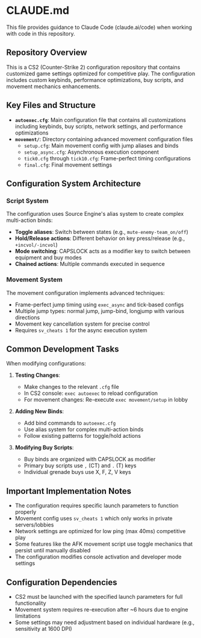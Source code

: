 # CLAUDE.md

This file provides guidance to Claude Code (claude.ai/code) when working with code in this repository.

## Repository Overview

This is a CS2 (Counter-Strike 2) configuration repository that contains customized game settings optimized for competitive play. The configuration includes custom keybinds, performance optimizations, buy scripts, and movement mechanics enhancements.

## Key Files and Structure

- **`autoexec.cfg`**: Main configuration file that contains all customizations including keybinds, buy scripts, network settings, and performance optimizations
- **`movement/`**: Directory containing advanced movement configuration files
  - `setup.cfg`: Main movement config with jump aliases and binds
  - `setup_async.cfg`: Asynchronous execution component
  - `tick0.cfg` through `tick10.cfg`: Frame-perfect timing configurations
  - `final.cfg`: Final movement settings

## Configuration System Architecture

### Script System
The configuration uses Source Engine's alias system to create complex multi-action binds:
- **Toggle aliases**: Switch between states (e.g., `mute-enemy-team_on/off`)
- **Hold/Release actions**: Different behavior on key press/release (e.g., `+incvol/-incvol`)
- **Mode switching**: CAPSLOCK acts as a modifier key to switch between equipment and buy modes
- **Chained actions**: Multiple commands executed in sequence

### Movement System
The movement configuration implements advanced techniques:
- Frame-perfect jump timing using `exec_async` and tick-based configs
- Multiple jump types: normal jump, jump-bind, longjump with various directions
- Movement key cancellation system for precise control
- Requires `sv_cheats 1` for the async execution system

## Common Development Tasks

When modifying configurations:

1. **Testing Changes**: 
   - Make changes to the relevant `.cfg` file
   - In CS2 console: `exec autoexec` to reload configuration
   - For movement changes: Re-execute `exec movement/setup` in lobby

2. **Adding New Binds**:
   - Add bind commands to `autoexec.cfg`
   - Use alias system for complex multi-action binds
   - Follow existing patterns for toggle/hold actions

3. **Modifying Buy Scripts**:
   - Buy binds are organized with CAPSLOCK as modifier
   - Primary buy scripts use `,` (CT) and `.` (T) keys
   - Individual grenade buys use X, F, Z, V keys

## Important Implementation Notes

- The configuration requires specific launch parameters to function properly
- Movement config uses `sv_cheats 1` which only works in private servers/lobbies
- Network settings are optimized for low ping (max 40ms) competitive play
- Some features like the AFK movement script use toggle mechanics that persist until manually disabled
- The configuration modifies console activation and developer mode settings

## Configuration Dependencies

- CS2 must be launched with the specified launch parameters for full functionality
- Movement system requires re-execution after ~6 hours due to engine limitations
- Some settings may need adjustment based on individual hardware (e.g., sensitivity at 1600 DPI)